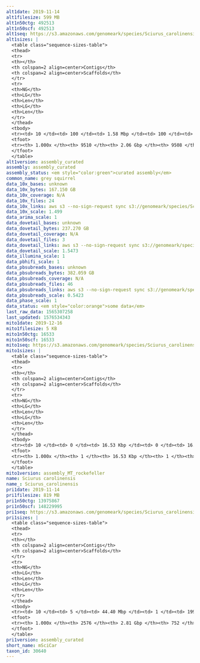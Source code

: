 ```yaml
---
alt1date: 2019-11-14
alt1filesize: 599 MB
alt1n50ctg: 492513
alt1n50scf: 492513
alt1seq: https://s3.amazonaws.com/genomeark/species/Sciurus_carolinensis/mSciCar1/assembly_curated/mSciCar1.alt.cur.20191114.fasta.gz
alt1sizes: |
  <table class="sequence-sizes-table">
  <thead>
  <tr>
  <th></th>
  <th colspan=2 align=center>Contigs</th>
  <th colspan=2 align=center>Scaffolds</th>
  </tr>
  <tr>
  <th>NG</th>
  <th>LG</th>
  <th>Len</th>
  <th>LG</th>
  <th>Len</th>
  </tr>
  </thead>
  <tbody>
  <tr><td> 10 </td><td> 100 </td><td> 1.58 Mbp </td><td> 100 </td><td> 1.58 Mbp </td></tr>  <tr><td> 20 </td><td> 253 </td><td> 1.15 Mbp </td><td> 253 </td><td> 1.15 Mbp </td></tr>  <tr><td> 30 </td><td> 455 </td><td> 0.88 Mbp </td><td> 455 </td><td> 0.88 Mbp </td></tr>  <tr><td> 40 </td><td> 725 </td><td> 0.66 Mbp </td><td> 725 </td><td> 0.66 Mbp </td></tr>  <tr style="background-color:#cccccc;"><td> 50 </td><td> 1081 </td><td> 0.49 Mbp </td><td> 1081 </td><td> 0.49 Mbp </td></tr>  <tr><td> 60 </td><td> 1579 </td><td> 0.35 Mbp </td><td> 1579 </td><td> 0.35 Mbp </td></tr>  <tr><td> 70 </td><td> 2328 </td><td> 0.22 Mbp </td><td> 2328 </td><td> 0.22 Mbp </td></tr>  <tr><td> 80 </td><td> 3509 </td><td> 0.14 Mbp </td><td> 3508 </td><td> 0.14 Mbp </td></tr>  <tr><td> 90 </td><td> 5377 </td><td> 85.88 Kbp </td><td> 5376 </td><td> 85.91 Kbp </td></tr>  <tr><td> 100 </td><td> 9509 </td><td> 1.04 Kbp </td><td> 9507 </td><td> 1.04 Kbp </td></tr>  </tbody>
  <tfoot>
  <tr><th> 1.000x </th><th> 9510 </th><th> 2.06 Gbp </th><th> 9508 </th><th> 2.06 Gbp </th></tr>
  </tfoot>
  </table>
alt1version: assembly_curated
assembly: assembly_curated
assembly_status: <em style="color:green">curated assembly</em>
common_name: grey squirrel
data_10x_bases: unknown
data_10x_bytes: 167.150 GB
data_10x_coverage: N/A
data_10x_files: 24
data_10x_links: aws s3 --no-sign-request sync s3://genomeark/species/Sciurus_carolinensis/mSciCar1/genomic_data/10x/ .<br>
data_10x_scale: 1.499
data_arima_scale: 1
data_dovetail_bases: unknown
data_dovetail_bytes: 237.270 GB
data_dovetail_coverage: N/A
data_dovetail_files: 3
data_dovetail_links: aws s3 --no-sign-request sync s3://genomeark/species/Sciurus_carolinensis/mSciCar1/genomic_data/dovetail/ .<br>
data_dovetail_scale: 1.5473
data_illumina_scale: 1
data_pbhifi_scale: 1
data_pbsubreads_bases: unknown
data_pbsubreads_bytes: 382.059 GB
data_pbsubreads_coverage: N/A
data_pbsubreads_files: 46
data_pbsubreads_links: aws s3 --no-sign-request sync s3://genomeark/species/Sciurus_carolinensis/mSciCar1/genomic_data/pacbio/ . --exclude "*ccs.bam*"<br>
data_pbsubreads_scale: 0.5423
data_phase_scale: 1
data_status: <em style="color:orange">some data</em>
last_raw_data: 1565307258
last_updated: 1576534343
mito1date: 2019-12-16
mito1filesize: 5 KB
mito1n50ctg: 16533
mito1n50scf: 16533
mito1seq: https://s3.amazonaws.com/genomeark/species/Sciurus_carolinensis/mSciCar1/assembly_MT_rockefeller/mSciCar1.MT.20191216.fasta.gz
mito1sizes: |
  <table class="sequence-sizes-table">
  <thead>
  <tr>
  <th></th>
  <th colspan=2 align=center>Contigs</th>
  <th colspan=2 align=center>Scaffolds</th>
  </tr>
  <tr>
  <th>NG</th>
  <th>LG</th>
  <th>Len</th>
  <th>LG</th>
  <th>Len</th>
  </tr>
  </thead>
  <tbody>
  <tr><td> 10 </td><td> 0 </td><td> 16.53 Kbp </td><td> 0 </td><td> 16.53 Kbp </td></tr>  <tr><td> 20 </td><td> 0 </td><td> 16.53 Kbp </td><td> 0 </td><td> 16.53 Kbp </td></tr>  <tr><td> 30 </td><td> 0 </td><td> 16.53 Kbp </td><td> 0 </td><td> 16.53 Kbp </td></tr>  <tr><td> 40 </td><td> 0 </td><td> 16.53 Kbp </td><td> 0 </td><td> 16.53 Kbp </td></tr>  <tr style="background-color:#cccccc;"><td> 50 </td><td> 0 </td><td style="background-color:#ff8888;"> 16.53 Kbp </td><td> 0 </td><td style="background-color:#ff8888;"> 16.53 Kbp </td></tr>  <tr><td> 60 </td><td> 0 </td><td> 16.53 Kbp </td><td> 0 </td><td> 16.53 Kbp </td></tr>  <tr><td> 70 </td><td> 0 </td><td> 16.53 Kbp </td><td> 0 </td><td> 16.53 Kbp </td></tr>  <tr><td> 80 </td><td> 0 </td><td> 16.53 Kbp </td><td> 0 </td><td> 16.53 Kbp </td></tr>  <tr><td> 90 </td><td> 0 </td><td> 16.53 Kbp </td><td> 0 </td><td> 16.53 Kbp </td></tr>  <tr><td> 100 </td><td> 0 </td><td> 16.53 Kbp </td><td> 0 </td><td> 16.53 Kbp </td></tr>  </tbody>
  <tfoot>
  <tr><th> 1.000x </th><th> 1 </th><th> 16.53 Kbp </th><th> 1 </th><th> 16.53 Kbp </th></tr>
  </tfoot>
  </table>
mito1version: assembly_MT_rockefeller
name: Sciurus carolinensis
name_: Sciurus_carolinensis
pri1date: 2019-11-14
pri1filesize: 819 MB
pri1n50ctg: 13975867
pri1n50scf: 148229995
pri1seq: https://s3.amazonaws.com/genomeark/species/Sciurus_carolinensis/mSciCar1/assembly_curated/mSciCar1.pri.cur.20191114.fasta.gz
pri1sizes: |
  <table class="sequence-sizes-table">
  <thead>
  <tr>
  <th></th>
  <th colspan=2 align=center>Contigs</th>
  <th colspan=2 align=center>Scaffolds</th>
  </tr>
  <tr>
  <th>NG</th>
  <th>LG</th>
  <th>Len</th>
  <th>LG</th>
  <th>Len</th>
  </tr>
  </thead>
  <tbody>
  <tr><td> 10 </td><td> 5 </td><td> 44.40 Mbp </td><td> 1 </td><td> 199.83 Mbp </td></tr>  <tr><td> 20 </td><td> 12 </td><td> 35.14 Mbp </td><td> 2 </td><td> 183.55 Mbp </td></tr>  <tr><td> 30 </td><td> 22 </td><td> 25.19 Mbp </td><td> 4 </td><td> 175.91 Mbp </td></tr>  <tr><td> 40 </td><td> 34 </td><td> 20.21 Mbp </td><td> 6 </td><td> 154.99 Mbp </td></tr>  <tr style="background-color:#cccccc;"><td> 50 </td><td> 51 </td><td style="background-color:#88ff88;"> 13.98 Mbp </td><td> 7 </td><td style="background-color:#88ff88;"> 148.23 Mbp </td></tr>  <tr><td> 60 </td><td> 74 </td><td> 10.81 Mbp </td><td> 9 </td><td> 140.98 Mbp </td></tr>  <tr><td> 70 </td><td> 106 </td><td> 6.73 Mbp </td><td> 12 </td><td> 118.65 Mbp </td></tr>  <tr><td> 80 </td><td> 170 </td><td> 2.83 Mbp </td><td> 14 </td><td> 88.65 Mbp </td></tr>  <tr><td> 90 </td><td> 423 </td><td> 0.48 Mbp </td><td> 19 </td><td> 30.99 Mbp </td></tr>  <tr><td> 100 </td><td> 2575 </td><td> 3.80 Kbp </td><td> 751 </td><td> 10.39 Kbp </td></tr>  </tbody>
  <tfoot>
  <tr><th> 1.000x </th><th> 2576 </th><th> 2.81 Gbp </th><th> 752 </th><th> 2.82 Gbp </th></tr>
  </tfoot>
  </table>
pri1version: assembly_curated
short_name: mSciCar
taxon_id: 30640
---
```

